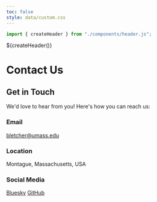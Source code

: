 ```yaml
---
toc: false
style: data/custom.css
---
```


```js
import { createHeader } from "./components/header.js";
```

${createHeader()}
<main class="contact-container">
  <div class="contact-content">
    <h1>Contact Us</h1>
    <div class="contact-info">
      <h2>Get in Touch</h2>
      <p>We'd love to hear from you! Here's how you can reach us:</p>
      <div class="contact-details">
        <div class="contact-item">
          <h3>Email</h3>
          <p><a href="mailto:bletcher@umass.edu">bletcher@umass.edu</a></p>
        </div>
        <div class="contact-item">
          <h3>Location</h3>
          <p>Montague, Massachusetts, USA</p>
        </div>
        <div class="contact-item">
          <h3>Social Media</h3>
          <div class="social-links">
            <a href="https://bsky.app/profile/bletcher.bsky.social" target="_blank">Bluesky</a>
            <a href="https://github.com/bletcher" target="_blank">GitHub</a>
          </div>
        </div>
      </div>
    </div>
  </div>
</main>